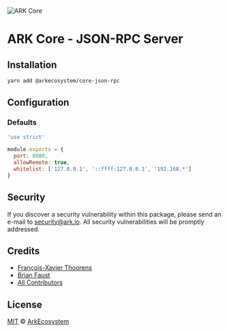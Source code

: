 ![ARK Core](https://i.imgur.com/1aP6F2o.png)

# ARK Core - JSON-RPC Server

## Installation

```bash
yarn add @arkecosystem/core-json-rpc
```

## Configuration

### Defaults

```js
'use strict'

module.exports = {
  port: 8080,
  allowRemote: true,
  whitelist: ['127.0.0.1', '::ffff:127.0.0.1', '192.168.*']
}
```

## Security

If you discover a security vulnerability within this package, please send an e-mail to security@ark.io. All security vulnerabilities will be promptly addressed.

## Credits

- [François-Xavier Thoorens](https://github.com/fix)
- [Brian Faust](https://github.com/faustbrian)
- [All Contributors](../../../../contributors)

## License

[MIT](LICENSE) © [ArkEcosystem](https://ark.io)
